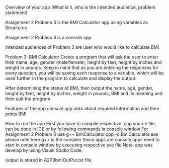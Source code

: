 Overview of your app (What is it, who is the intended audience, problem statement)

Assignment 2 Problem 3 is the BMI Calculator app using variables as Structures

Assignment 2 Problem 3 is a console app

Intended audiences of Problem 3 are user who would like to calculate BMI

Problem 3: BMI Calculator
Create a program that will ask the user to enter their name, age, gender
(male/female), height by feet, height by inches and weight in pounds. Keep in
mind that as you are entering the responses for every question, you will be saving
each response to a variable, which will be used further in the program to calculate
and display the output.

After determining the status of BMI, then output the name, age, gender, height
by feet, height by inches, weight in pounds, BMI and its meaning and then quit
the program

Features of the app
console app asks about required information and then prints BMI


How to run the app
First you have to compile respective .cpp source file, can be done in IDE or by following commands in console window
For Assignment 2 Problem 3 use
  g++ BmiCalculator.cpp  -o BmiCalculator.exe
please note here g++ is the compiler
Since apps are console apps need to start in console window by executing respective exe file
Note: app was develop by using Visual Studio Code. 

output is stored in A2P3bmiOutPut.txt file.

